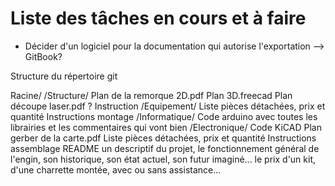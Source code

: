 # Liste des tâches en cours et à faire



* Décider d'un logiciel pour la documentation qui autorise l'exportation
  --> GitBook?


Structure du répertoire git

Racine/
  /Structure/
    Plan de la remorque 2D.pdf
    Plan 3D.freecad
    Plan découpe laser.pdf ?
    Instruction
  /Equipement/
    Liste pièces détachées, prix et quantité
    Instructions montage
  /Informatique/
    Code arduino avec toutes les librairies et les commentaires qui vont bien
  /Electronique/
    Code KiCAD
    Plan gerber de la carte.pdf
    Liste pièces détachées, prix et quantité
    Instructions assemblage
  README
    un descriptif du projet, le fonctionnement général de l'engin, son historique, son état actuel, son futur imaginé...
    le prix d'un kit, d'une charrette montée, avec ou sans assistance...
